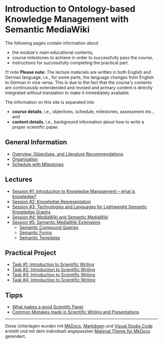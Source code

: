 # Introduction to Ontology-based Knowledge Management with Semantic MediaWiki

 <!-- Welcome to the course pages of the module "Introduction to Ontology-based Knowledge Management with Semantic MediaWiki". -->

<!-- Stand: 2019-03-18 -->

The following pages contain information about 

* the module's main educational contents, 
* course milestones to achieve in order to successfully pass the course, 
* instructions for successfully completing the practical part.

!!! note
    **Please note:** The lecture materials are written in both English and German language, i.e., for some parts, the language changes from English to German in vice versa. This is due to the fact that the course's contents are continuously extendended and revised and primary content is directly integrated without translation to make it immediately available. 

<!-- They serve as a guideline in preparing the materials needed for successfully passing the course. -->

The information on this site is separated into 

- **course details**, i.e., objectives, schedule, milestones, assessment etc., and
- **content details**, i.e., background information about how to write a proper scientific paper.


## General Information

* [Overview, Objectives, and Literature Recommendations](objectives.md)
* [Organisation](organisation.md)
* [Schedule with Milestones](schedule.md)


## Lectures

<!-- Theoretical parts introducing concepts, languages, and technologies -->

* [Session #1: Introduction to Knowledge Management – what is knowledge?](index.md) 
* [Session #2: Knowledge Representation](index.md) 
* [Session #3: Technologies and Languages for Lightweight Semantic Knowledge Graphs](index.md) 
* [Session #4: MediaWiki and Semantic MediaWiki](index.md) 
* [Session #5: Semantic MediaWiki Extensions](index.md) 
    * [Semantic Compound Queries](index.md) 
    * [Semantic Forms](index.md) 
    * [Semantic Templates](index.md) 


## Practical Project

* [Task #1: Introduction to Scientific Writing](task1.md)
* [Task #2: Introduction to Scientific Writing](task1.md)
* [Task #3: Introduction to Scientific Writing](task1.md)
* [Task #4: Introduction to Scientific Writing](task1.md)

## Tipps

* [What makes a good Scientifc Paper](good_paper.md) 
* [Common Mistakes made in Scientific Writing and Presentations](common_mistakes.md)


----
Diese Unterlagen wurden mit [MkDocs](http://mkdocs.org), [Markdown](https://en.wikipedia.org/wiki/Markdown) und [Visual Studio Code](https://code.visualstudio.com/) erstellt und mit dem individuell angepassten [Material Theme for MkDocs](https://squidfunk.github.io/mkdocs-material/) gerendert.
